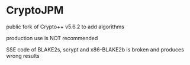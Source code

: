 CryptoJPM
=========

public fork of Crypto++ v5.6.2 to add algorithms

production use is NOT recommended

SSE code of BLAKE2s, scrypt and x86-BLAKE2b is broken and produces wrong results